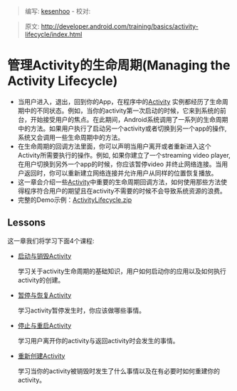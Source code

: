 > 编写: [kesenhoo](https://github.com/kesenhoo) - 校对:

> 原文: <http://developer.android.com/training/basics/activity-lifecycle/index.html>

# 管理Activity的生命周期(Managing the Activity Lifecycle)

* 当用户进入，退出，回到你的App，在程序中的[Activity](http://developer.android.com/reference/android/app/Activity.html) 实例都经历了生命周期中的不同状态。例如，当你的activity第一次启动的时候，它来到系统的前台，开始接受用户的焦点。在此期间，Android系统调用了一系列的生命周期中的方法。如果用户执行了启动另一个activity或者切换到另一个app的操作, 系统又会调用一些生命周期中的方法。
* 在生命周期的回调方法里面，你可以声明当用户离开或者重新进入这个Activity所需要执行的操作。例如, 如果你建立了一个streaming video player, 在用户切换到另外一个app的时候，你应该暂停video 并终止网络连接。当用户返回时，你可以重新建立网络连接并允许用户从同样的位置恢复播放。
* 这一章会介绍一些[Activity](http://developer.android.com/reference/android/app/Activity.html)中重要的生命周期回调方法，如何使用那些方法使得程序符合用户的期望且在activity不需要的时候不会导致系统资源的浪费。
* 完整的Demo示例：[ActivityLifecycle.zip](http://developer.android.com/shareables/training/ActivityLifecycle.zip)

<!-- more -->

## Lessons
这一章我们将学习下面4个课程:
* [启动与销毁Activity](starting.html)

  学习关于activity生命周期的基础知识，用户如何启动你的应用以及如何执行activity的创建。

* [暂停与恢复Activity](pausing.html)

  学习activity暂停发生时，你应该做哪些事情。

* [停止与重启Activity](stopping.html)

  学习用户离开你的activity与返回activity时会发生的事情。

* [重新创建Activity](recreating.html)

  学习当你的activity被销毁时发生了什么事情以及在有必要时如何重建你的activity。
